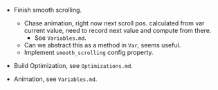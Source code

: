 * Finish smooth scrolling.
  - Chase animation, right now next scroll pos. calculated from var current value, need to record next value and compute from there.
    - See `Variables.md`.
  - Can we abstract this as a method in `Var`, seems useful.
  - Implement `smooth_scrolling` config property.

* Build Optimization, see `Optimizations.md`.
* Animation, see `Variables.md`.